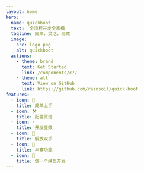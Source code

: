 ```yaml
---
layout: home
hero:
  name: quickboot
  text:  全流程开发全家桶
  tagline: 简单，灵活，高效
  image:
    src: logo.png
    alt: quickboot
  actions:
    - theme: brand
      text: Get Started
      link: /components/c7/
    - theme: alt
      text: View on GitHub
      link: https://github.com/rainsoil/quick-boot
features:
  - icon: 🌈
    title: 简单上手
  - icon: 🛠️
    title: 配置灵活
  - icon: ⚡️
    title: 开发提效
  - icon: 🙌
    title: 解放双手
  - icon: 🧮
    title: 丰富功能
  - icon: 🤏
    title: 做一个摸鱼开发
---
```


<style>
:root {
  --vp-home-hero-name-color: transparent;
  --vp-home-hero-name-background: -webkit-linear-gradient(120deg, #bd34fe, #41d1ff);
  --vp-home-hero-image-background-image: linear-gradient(-45deg, #bd34fe9e 50%, #47caff96  50%);
  --vp-home-hero-image-filter: blur(84px);
}
</style>
